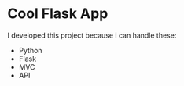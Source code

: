 <h1>Cool Flask App</h1>

<p>I developed this project because i can handle these:</p>
<ul>
<li>Python</li>
<li>Flask</li>
<li>MVC</li>
<li>API</li>
</ul>
